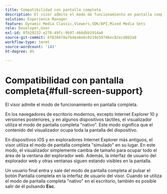```yaml
---
title: Compatibilidad con pantalla completa
description: El visor admite el modo de funcionamiento en pantalla completa.
solution: Experience Manager
feature: Dynamic Media Classic,Viewers,SDK/API,Mixed Media Sets
role: Developer,User
exl-id: 8fb29232-e276-49fc-9b97-466dbb1914a8
source-git-commit: 6f838470a7bdea8e8c0219e59746ec82ecd802a8
workflow-type: tm+mt
source-wordcount: '143'
ht-degree: 0%

---
```


# Compatibilidad con pantalla completa{#full-screen-support}

El visor admite el modo de funcionamiento en pantalla completa.

En los navegadores de escritorio modernos, excepto Internet Explorer 10 y versiones posteriores, y en algunos dispositivos táctiles, el visualizador utiliza el modo de pantalla completa &quot;nativo&quot;. Este modo significa que el contenido del visualizador ocupa toda la pantalla del dispositivo.

En dispositivos iOS y en exploradores Internet Explorer más antiguos, el visor utiliza el modo de pantalla completa &quot;simulado&quot; en su lugar. En este modo, el visualizador simplemente cambia de tamaño para ocupar todo el área de la ventana del explorador web. Además, la interfaz de usuario del explorador web y otras ventanas siguen estando visibles en la pantalla.

Un usuario final entra y sale del modo de pantalla completa al pulsar el botón Pantalla completa en la interfaz de usuario del visor. Cuando se utiliza el modo de pantalla completa &quot;nativo&quot; en el escritorio, también es posible salir de él pulsando **Esc**.
